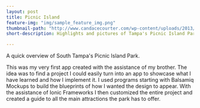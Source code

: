 ```yaml
---
layout: post
title: Picnic Island
feature-img: "img/sample_feature_img.png"
thumbnail-path: "http://www.candacecourter.com/wp-content/uploads/2013/11/picnic-island.jpg"
short-description: Highlights and pictures of Tampa's Picnic Island Park.

---
```


A quick overview of South Tampa's Picnic Island Park.

This was my very first app created with the assistance of my brother. The idea was to find a project I could easily turn into an app to showcase what I have learned and how I implement it. I used programs starting with Balsamiq Mockups to build the blueprints of how I wanted the design to appear. With the assistance of Ionic Frameworks I then customized the entire project and created a guide to all the main attractions the park has to offer.